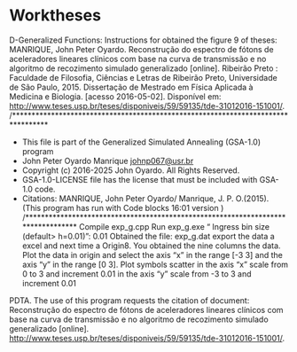 # Worktheses
D-Generalized Functions:
Instructions for obtained the figure 9 of theses:
MANRIQUE, John Peter Oyardo. Reconstrução do espectro de fótons de aceleradores lineares clínicos com base na curva de transmissão e no algoritmo de recozimento simulado generalizado [online]. Ribeirão Preto : Faculdade de Filosofia, Ciências e Letras de Ribeirão Preto, Universidade de São Paulo, 2015. Dissertação de Mestrado em Física Aplicada à Medicina e Biologia. [acesso 2016-05-02]. Disponível em: <http://www.teses.usp.br/teses/disponiveis/59/59135/tde-31012016-151001/>.
/*********************************************************************************
* This file is part of the Generalized Simulated Annealing (GSA-1.0) program
* John Peter Oyardo Manrique <johnp067@usr.br>
* Copyright (c) 2016-2025 John Oyardo.  All Rights Reserved.
* GSA-1.0-LICENSE file has the license that must be included with GSA-1.0 code.
* Citations: MANRIQUE, John Peter Oyardo/ Manrique, J. P. O.(2015).
 (This program has run with Code blocks 16:01 version )
/*********************************************************************************
Compile exp_g.cpp 
Run  exp_g.exe
“ Ingress bin size (default> h=0.01)”:         0.01
Obtained the file: exp_g.dat export the data a excel and next time a Origin8. You obtained the nine columns the data.
Plot the data in origin and select the axis “x” in the range [-3 3] and the axis “y” in the range [0 3].
Plot symbols scatter
 in the axis “x”  scale from 0 to 3 and increment 0.01
in the axis “y”  scale from -3 to 3 and increment 0.01

PDTA.
The use of this program requests the citation of document: 
Reconstrução do espectro de fótons de aceleradores lineares clínicos com base na curva de transmissão e no algoritmo de recozimento simulado generalizado [online]. <http://www.teses.usp.br/teses/disponiveis/59/59135/tde-31012016-151001/>.
